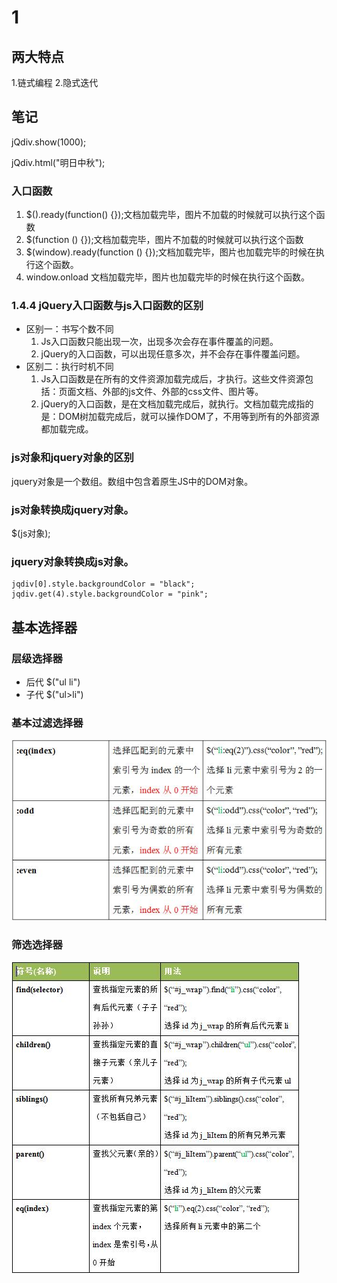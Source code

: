 # 1

## 两大特点

1.链式编程 2.隐式迭代

## 笔记

jQdiv.show\(1000\);

jQdiv.html\("明日中秋"\);

### 入口函数

1. $\(\).ready\(function\(\) {}\);文档加载完毕，图片不加载的时候就可以执行这个函数
2. $\(function \(\) {}\);文档加载完毕，图片不加载的时候就可以执行这个函数
3. $\(window\).ready\(function \(\) {}\);文档加载完毕，图片也加载完毕的时候在执行这个函数。
4. window.onload 文档加载完毕，图片也加载完毕的时候在执行这个函数。

### 1.4.4    jQuery入口函数与js入口函数的区别

* 区别一：书写个数不同
  1. Js入口函数只能出现一次，出现多次会存在事件覆盖的问题。
  2. jQuery的入口函数，可以出现任意多次，并不会存在事件覆盖问题。
* 区别二：执行时机不同
  1. Js入口函数是在所有的文件资源加载完成后，才执行。这些文件资源包括：页面文档、外部的js文件、外部的css文件、图片等。
  2. jQuery的入口函数，是在文档加载完成后，就执行。文档加载完成指的是：DOM树加载完成后，就可以操作DOM了，不用等到所有的外部资源都加载完成。

### js对象和jquery对象的区别

jquery对象是一个数组。数组中包含着原生JS中的DOM对象。

### js对象转换成jquery对象。

$\(js对象\);

### jquery对象转换成js对象。

```text
jqdiv[0].style.backgroundColor = "black";
jqdiv.get(4).style.backgroundColor = "pink";
```

## 基本选择器

### 层级选择器

* 后代   $\("ul li"\)
* 子代   $\("ul&gt;li"\)

### 基本过滤选择器

![](../.gitbook/assets/360截图20170909194838425.jpg)

### 筛选选择器

![](../.gitbook/assets/360截图20170909195427822.jpg)

